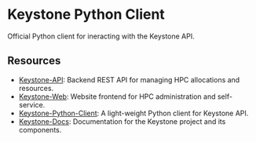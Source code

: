 # Keystone Python Client

Official Python client for ineracting with the Keystone API.

## Resources

- [Keystone-API](https://github.com/better-hpc/keystone-api): Backend REST API for managing HPC allocations and resources.
- [Keystone-Web](https://github.com/better-hpc/keystone-web): Website frontend for HPC administration and self-service.
- [Keystone-Python-Client](https://github.com/better-hpc/keystone-python-client): A light-weight Python client for Keystone API.
- [Keystone-Docs](https://github.com/better-hpc/keystone-docs): Documentation for the Keystone project and its components.
